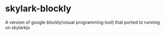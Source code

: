 # skylark-blockly
A version of google blockly(visual programming tool) that ported to running on skylarkjs
